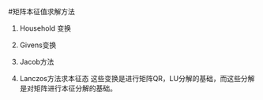 #矩阵本征值求解方法
1. Household 变换

2. Givens变换

3. Jacob方法

4. Lanczos方法求本征态
这些变换是进行矩阵QR，LU分解的基础，而这些分解是对矩阵进行本征分解的基础。  
